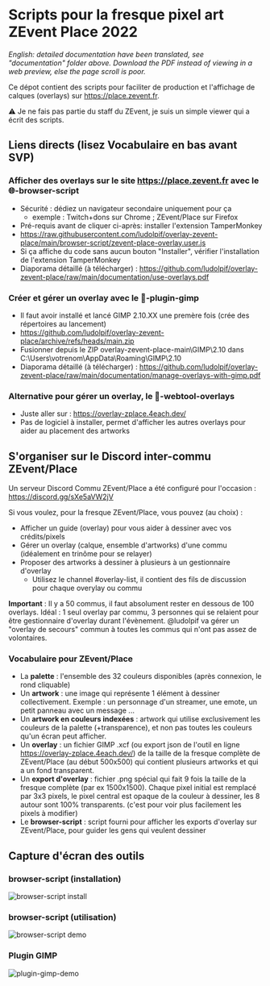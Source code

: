 # Scripts pour la fresque pixel art ZEvent Place 2022

*English: detailed documentation have been translated, see "documentation" folder above. Download the PDF instead of viewing in a web preview, else the page scroll is poor.*

Ce dépot contient des scripts pour faciliter de production et l'affichage de calques (overlays) sur https://place.zevent.fr.

⚠ Je ne fais pas partie du staff du ZEvent, je suis un simple viewer qui a écrit des scripts.

## Liens directs (lisez Vocabulaire en bas avant SVP)

### Afficher des overlays sur le site https://place.zevent.fr avec le 🌐-browser-script

- Sécurité : dédiez un navigateur secondaire uniquement pour ça
  - exemple : Twitch+dons sur Chrome ; ZEvent/Place sur Firefox
- Pré-requis avant de cliquer ci-après: installer l'extension TamperMonkey
- https://raw.githubusercontent.com/ludolpif/overlay-zevent-place/main/browser-script/zevent-place-overlay.user.js
- Si ça affiche du code sans aucun bouton "Installer", vérifier l'installation de l'extension TamperMonkey
- Diaporama détaillé (à télécharger) : https://github.com/ludolpif/overlay-zevent-place/raw/main/documentation/use-overlays.pdf

### Créer et gérer un overlay avec le 🎨-plugin-gimp

- Il faut avoir installé et lancé GIMP 2.10.XX une premère fois (crée des répertoires au lancement)
- https://github.com/ludolpif/overlay-zevent-place/archive/refs/heads/main.zip
- Fusionner depuis le ZIP overlay-zevent-place-main\GIMP\2.10 dans C:\Users\votrenom\AppData\Roaming\GIMP\2.10
- Diaporama détaillé (à télécharger) : https://github.com/ludolpif/overlay-zevent-place/raw/main/documentation/manage-overlays-with-gimp.pdf

### Alternative pour gérer un overlay, le 🧰-webtool-overlays

- Juste aller sur : https://overlay-zplace.4each.dev/
- Pas de logiciel à installer, permet d'afficher les autres overlays pour aider au placement des artworks

## S'organiser sur le Discord inter-commu ZEvent/Place

Un serveur Discord Commu ZEvent/Place a été configuré pour l'occasion : https://discord.gg/sXe5aVW2jV

Si vous voulez, pour la fresque ZEvent/Place, vous pouvez (au choix) :
- Afficher un guide (overlay) pour vous aider à dessiner avec vos crédits/pixels
- Gérer un overlay (calque, ensemble d'artworks) d'une commu (idéalement en trinôme pour se relayer)
- Proposer des artworks à dessiner à plusieurs à un gestionnaire d'overlay
  - Utilisez le channel #overlay-list, il contient des fils de discussion pour chaque overylay ou commu

**Important** : Il y a 50 commus, il faut absolument rester en dessous de 100 overlays. Idéal : 1 seul overlay par commu, 3 personnes qui se relaient pour être gestionnaire d'overlay durant l'évènement. @ludolpif va gérer un "overlay de secours" commun à toutes les commus qui n'ont pas assez de volontaires. 

### Vocabulaire pour ZEvent/Place

- La **palette** : l'ensemble des 32 couleurs disponibles (après connexion, le rond cliquable)
- Un **artwork** : une image qui représente 1 élément à dessiner collectivement.
Exemple : un personnage d'un streamer, une emote, un petit panneau avec un message ...
- Un **artwork en couleurs indexées** : artwork qui utilise exclusivement les couleurs de la palette (+transparence), et non pas toutes les couleurs qu'un écran peut afficher.
- Un **overlay** : un fichier GIMP .xcf (ou export json de l'outil en ligne https://overlay-zplace.4each.dev/) de la taille de la fresque complète de ZEvent/Place (au début 500x500) qui contient plusieurs artworks et qui a un fond transparent.
- Un **export d'overlay** : fichier .png spécial qui fait 9 fois la taille de la fresque complète (par ex 1500x1500). Chaque pixel initial est remplacé par 3x3 pixels, le pixel central est opaque de la couleur à dessiner, les 8 autour sont 100% transparents. (c'est pour voir plus facilement les pixels à modifier)
- Le **browser-script** : script fourni pour afficher les exports d'overlay sur ZEvent/Place, pour guider les gens qui veulent dessiner 

## Capture d'écran des outils

### browser-script (installation)

![browser-script install](/documentation/browser-script-install.png?raw=true "Installation de l'extension browser-script")

### browser-script (utilisation)

![browser-script demo](/documentation/browser-script-demo.png?raw=true "Capture d'écran du browser-script")

### Plugin GIMP

![plugin-gimp-demo](/documentation/plugin-gimp-demo.png?raw=true "Capture d'écran du plugin GIMP")

